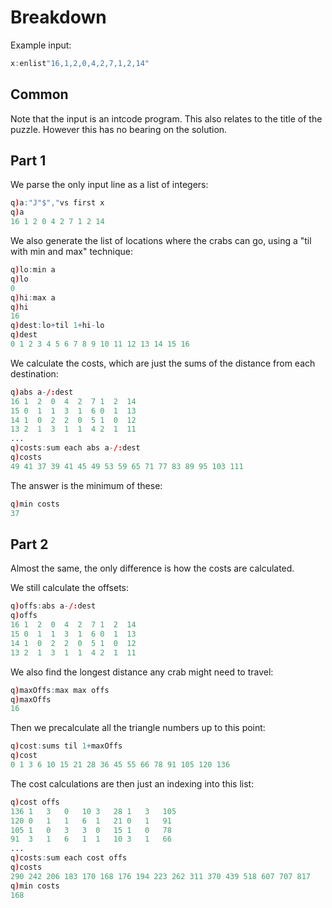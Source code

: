 # Breakdown
Example input:
```q
x:enlist"16,1,2,0,4,2,7,1,2,14"
```

## Common
Note that the input is an intcode program. This also relates to the title of the puzzle. However
this has no bearing on the solution.

## Part 1
We parse the only input line as a list of integers:
```q
q)a:"J"$","vs first x
q)a
16 1 2 0 4 2 7 1 2 14
```
We also generate the list of locations where the crabs can go, using a "til with min and max"
technique:
```q
q)lo:min a
q)lo
0
q)hi:max a
q)hi
16
q)dest:lo+til 1+hi-lo
q)dest
0 1 2 3 4 5 6 7 8 9 10 11 12 13 14 15 16
```
We calculate the costs, which are just the sums of the distance from each destination:
```q
q)abs a-/:dest
16 1  2  0  4  2  7 1  2  14
15 0  1  1  3  1  6 0  1  13
14 1  0  2  2  0  5 1  0  12
13 2  1  3  1  1  4 2  1  11
...
q)costs:sum each abs a-/:dest
q)costs
49 41 37 39 41 45 49 53 59 65 71 77 83 89 95 103 111
```
The answer is the minimum of these:
```q
q)min costs
37
```

## Part 2
Almost the same, the only difference is how the costs are calculated.

We still calculate the offsets:
```q
q)offs:abs a-/:dest
q)offs
16 1  2  0  4  2  7 1  2  14
15 0  1  1  3  1  6 0  1  13
14 1  0  2  2  0  5 1  0  12
13 2  1  3  1  1  4 2  1  11
```
We also find the longest distance any crab might need to travel:
```q
q)maxOffs:max max offs
q)maxOffs
16
```
Then we precalculate all the triangle numbers up to this point:
```q
q)cost:sums til 1+maxOffs
q)cost
0 1 3 6 10 15 21 28 36 45 55 66 78 91 105 120 136
```
The cost calculations are then just an indexing into this list:
```q
q)cost offs
136 1   3   0   10 3   28 1   3   105
120 0   1   1   6  1   21 0   1   91
105 1   0   3   3  0   15 1   0   78
91  3   1   6   1  1   10 3   1   66
...
q)costs:sum each cost offs
q)costs
290 242 206 183 170 168 176 194 223 262 311 370 439 518 607 707 817
q)min costs
168
```
